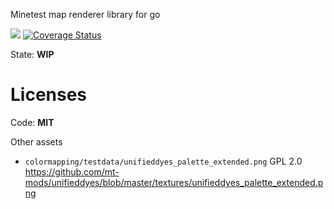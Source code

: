 
Minetest map renderer library for go

![](https://github.com/minetest-go/maprenderer/workflows/test/badge.svg)
[![Coverage Status](https://coveralls.io/repos/github/minetest-go/maprenderer/badge.svg)](https://coveralls.io/github/minetest-go/maprenderer)

State: **WIP**

# Licenses

Code: **MIT**

Other assets
* `colormapping/testdata/unifieddyes_palette_extended.png` GPL 2.0 https://github.com/mt-mods/unifieddyes/blob/master/textures/unifieddyes_palette_extended.png